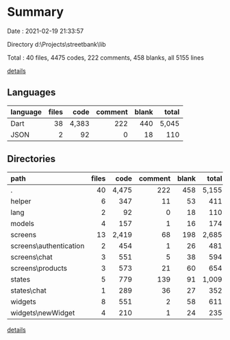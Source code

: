 # Summary

Date : 2021-02-19 21:33:57

Directory d:\Projects\streetbank\lib

Total : 40 files,  4475 codes, 222 comments, 458 blanks, all 5155 lines

[details](details.md)

## Languages
| language | files | code | comment | blank | total |
| :--- | ---: | ---: | ---: | ---: | ---: |
| Dart | 38 | 4,383 | 222 | 440 | 5,045 |
| JSON | 2 | 92 | 0 | 18 | 110 |

## Directories
| path | files | code | comment | blank | total |
| :--- | ---: | ---: | ---: | ---: | ---: |
| . | 40 | 4,475 | 222 | 458 | 5,155 |
| helper | 6 | 347 | 11 | 53 | 411 |
| lang | 2 | 92 | 0 | 18 | 110 |
| models | 4 | 157 | 1 | 16 | 174 |
| screens | 13 | 2,419 | 68 | 198 | 2,685 |
| screens\authentication | 2 | 454 | 1 | 26 | 481 |
| screens\chat | 3 | 551 | 5 | 38 | 594 |
| screens\products | 3 | 573 | 21 | 60 | 654 |
| states | 5 | 779 | 139 | 91 | 1,009 |
| states\chat | 1 | 289 | 36 | 27 | 352 |
| widgets | 8 | 551 | 2 | 58 | 611 |
| widgets\newWidget | 4 | 210 | 1 | 24 | 235 |

[details](details.md)